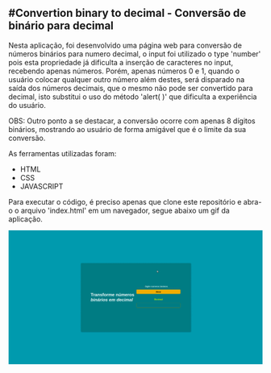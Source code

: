 ## #Convertion binary to decimal - Conversão de binário para decimal


Nesta aplicação, foi desenvolvido uma página web para conversão de números binários para numero decimal, o input foi utilizado o type 'number' pois esta propriedade já dificulta a inserção de caracteres no input, recebendo apenas números. Porém, apenas números 0 e 1, quando o usuário colocar qualquer outro número além destes, será disparado na saída dos números decimais, que o mesmo não pode ser convertido para decimal, isto substitui o uso do método 'alert( )' que dificulta a experiência do usuário.

OBS: Outro ponto a se destacar, a conversão ocorre com apenas 8 dígitos binários, mostrando ao usuário de forma amigável que é o limite da sua conversão.

As ferramentas utilizadas foram:

- HTML
- CSS
- JAVASCRIPT

Para executar o código, é preciso apenas que clone este repositório e abra-o o arquivo 'index.html' em um navegador, segue abaixo um gif da aplicação.

![](aplication.gif)
